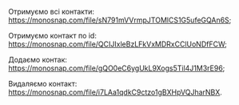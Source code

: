 Отримуємо всі контакти:  https://monosnap.com/file/sN791mVVrmpJTOMlCS1G5ufeGQAn6S;

Отримуємо контакт по id: https://monosnap.com/file/QCIJIxleBzLFkVxMDRxCClUoNDfFCW;

Додаємо контак: https://monosnap.com/file/gQO0eC6ygUkL9Xogs5Til4J1M3rE96;

Видаляємо контакт: https://monosnap.com/file/i7LAa1qdkC9ctzo1gBXHpVQJharNBX.
